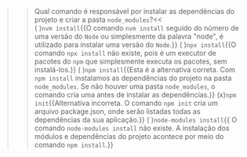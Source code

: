 >>Qual comando é responsável por instalar as dependências do projeto e criar a pasta `node_modules`?<<  
( )`nvm install`{{O comando `nvm install` seguido do número de uma versão do `Node` ou simplesmente da palavra "node", é utilizado para instalar uma versão do `Node`.}}
( )`npx install`{{O comando `npx install` não existe, pois é um executor de pacotes do `npm` que simplesmente executa os pacotes, sem instalá-los.}}
( )`npm install`{{Esta é a alternativa correta. Com `npm install` instalamos as dependências do projeto na pasta `node_modules`. Se não houver uma pasta `node_modules`, o comando cria uma antes de instalar as dependências.}}
(x)`npm init`{{Alternativa incorreta. O comando `npm init` cria um arquivo package.json, onde serão listadas todas as dependências da sua aplicação.}}
( )`node-modules install`{{ O comando `node-modules install` não existe. A instalação dos módulos e dependências do projeto acontece por meio do comando `npm install`.}}
